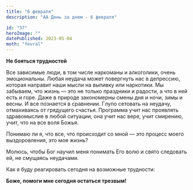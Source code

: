 ```yaml
---
title: "6 февраля"
description: "АА День за днем - 6 февраля"

id: "37"
heroImage: ""
datePublished: 2023-05-04
moth: "fevral"
---
```


**Не бояться трудностей**

Все зависимые люди, в том числе наркоманы и алкоголики, очень эмоциональны.
Любая неудача может повергнуть нас в депрессию, которая направит наши мысли на
выпивку или наркотики. Мы забываем, что жизнь — это не только праздники и
радости, а что в ней есть и горе. Даже в природе закономерны смены дня и ночи,
зимы и весны. И все познается в сравнении. Глупо сетовать на неудачу,
отмахиваясь от грядущего счастья. Программа учит нас проявлять здравомыслие в
любой ситуации, она учит нас вере, учит смирению, учит, что на все воля Божья.

Понимаю ли я, что все, что происходит со мной — это процесс моего
выздоровления, это моя жизнь?

Молюсь, чтобы Бог научил меня понимать Его волю и свято следовать ей, не
смущаясь неудачами.

Как я буду реагировать сегодня на возможные трудности:

**Боже, помоги мне сегодня остаться трезвым!**

